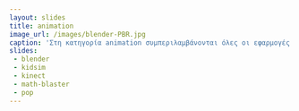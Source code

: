```yaml
---
layout: slides
title: animation
image_url: /images/blender-PBR.jpg
caption: 'Στη κατηγορία animation συμπεριλαμβάνονται όλες οι εφαρμογές που περιέχουν κινούμενα γραφικά, είτε προς κατασκευή είτε παρουσίαση. ' 
slides:
 - blender
 - kidsim
 - kinect
 - math-blaster
 - pop
---
```

